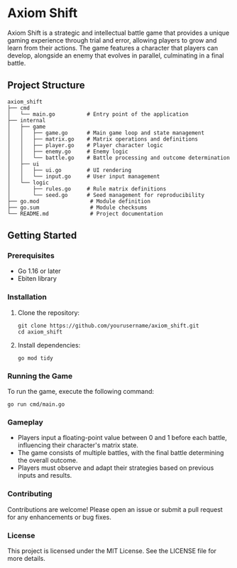 # Axiom Shift

Axiom Shift is a strategic and intellectual battle game that provides a unique gaming experience through trial and error, allowing players to grow and learn from their actions. The game features a character that players can develop, alongside an enemy that evolves in parallel, culminating in a final battle.

## Project Structure

```
axiom_shift
├── cmd
│   └── main.go          # Entry point of the application
├── internal
│   ├── game
│   │   ├── game.go      # Main game loop and state management
│   │   ├── matrix.go    # Matrix operations and definitions
│   │   ├── player.go    # Player character logic
│   │   ├── enemy.go     # Enemy logic
│   │   └── battle.go    # Battle processing and outcome determination
│   ├── ui
│   │   ├── ui.go        # UI rendering
│   │   └── input.go     # User input management
│   └── logic
│       ├── rules.go     # Rule matrix definitions
│       └── seed.go      # Seed management for reproducibility
├── go.mod                # Module definition
├── go.sum                # Module checksums
└── README.md             # Project documentation
```

## Getting Started

### Prerequisites

- Go 1.16 or later
- Ebiten library

### Installation

1. Clone the repository:
   ```
   git clone https://github.com/yourusername/axiom_shift.git
   cd axiom_shift
   ```

2. Install dependencies:
   ```
   go mod tidy
   ```

### Running the Game

To run the game, execute the following command:
```
go run cmd/main.go
```

### Gameplay

- Players input a floating-point value between 0 and 1 before each battle, influencing their character's matrix state.
- The game consists of multiple battles, with the final battle determining the overall outcome.
- Players must observe and adapt their strategies based on previous inputs and results.

### Contributing

Contributions are welcome! Please open an issue or submit a pull request for any enhancements or bug fixes.

### License

This project is licensed under the MIT License. See the LICENSE file for more details.